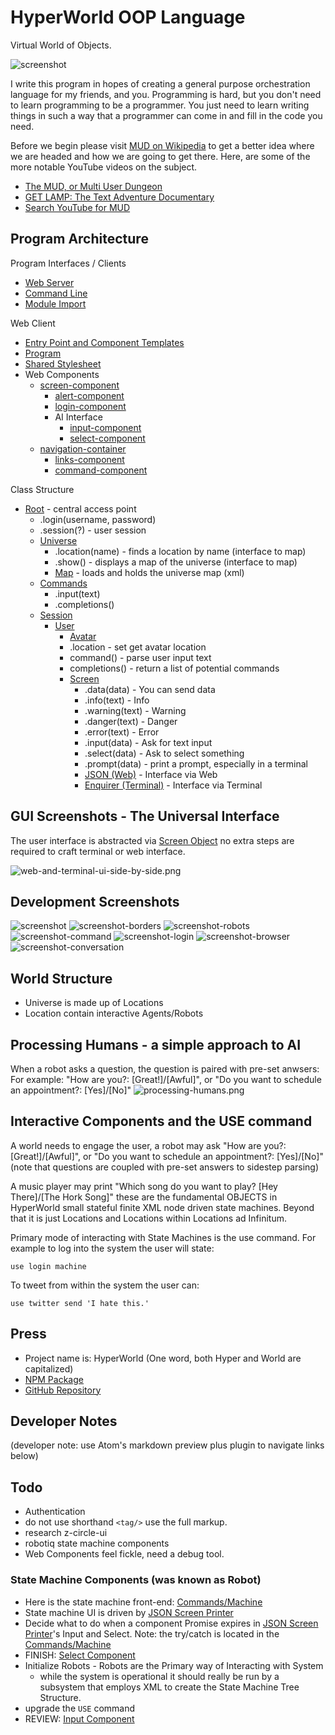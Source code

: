 # HyperWorld OOP Language
Virtual World of Objects.

![screenshot](screenshot.png)

I write this program in hopes of creating a general purpose orchestration language for my friends, and you.
Programming is hard, but you don't need to learn programming to be a programmer. You just need to learn writing
things in such a way that a programmer can come in and fill in the code you need.

Before we begin please visit [MUD on Wikipedia](https://en.wikipedia.org/wiki/MUD) to get a better idea where we are headed and how we are going to get there. Here, are some of the more notable YouTube videos on the subject.
- [The MUD, or Multi User Dungeon](https://www.youtube.com/watch?v=4C7THj0VZcI)
- [GET LAMP: The Text Adventure Documentary](https://www.youtube.com/watch?v=LRhbcDzbGSU)
- [Search YouTube for MUD](https://www.youtube.com/results?search_query=multi+user+dungeon)

## Program Architecture

Program Interfaces / Clients
- [Web Server](server.mjs)
- [Command Line](cli.mjs)
- [Module Import](index.mjs)

Web Client

- [Entry Point and Component Templates](public/index.html)
- [Program](public/index.js)
- [Shared Stylesheet](public/style.css)
- Web Components
  - [screen-component](public/modules/screen-component/index.js)
    - [alert-component](public/modules/alert-component/index.js)
    - [login-component](public/modules/login-component/index.js)
    - AI Interface
      - [input-component](public/modules/input-component/index.js)
      - [select-component](public/modules/select-component/index.js)
  - [navigation-container](public/modules/navigation-container/index.js)
    - [links-component](public/modules/links-component/index.js)
    - [command-component](public/modules/command-component/index.js)



Class Structure

- [Root](src/organization/index.mjs) - central access point
  - .login(username, password)
  - .session(?) - user session
  - [Universe](src/organization/node_modules/Universe/index.mjs)
    - .location(name) - finds a location by name (interface to map)
    - .show() - displays a map of the universe (interface to map)
    - [Map](src/organization/node_modules/Map/index.mjs) - loads and holds the universe map (xml)
  - [Commands](src/organization/node_modules/Commands/index.mjs)
    - .input(text)
    - .completions()
  - [Session](src/organization/node_modules/Session/index.mjs)
    - [User](src/organization/node_modules/User/index.mjs)
      - [Avatar](src/organization/node_modules/Avatar/index.mjs)
      - .location - set get avatar location
      - command() - parse user input text
      - completions() - return a list of potential commands
      - [Screen](src/organization/node_modules/Screen/index.mjs)
        - .data(data) - You can send data
        - .info(text) - Info
        - .warning(text) - Warning
        - .danger(text) - Danger
        - .error(text) - Error
        - .input(data) - Ask for text input
        - .select(data) - Ask to select something
        - .prompt(data) - print a prompt, especially in a terminal
        - [JSON (Web)](src/organization/node_modules/Screen/Printer/Json.mjs) - Interface via Web
        - [Enquirer (Terminal)](src/organization/node_modules/Screen/Printer/Enquirer.mjs) - Interface via Terminal

## GUI Screenshots - The Universal Interface

The user interface is abstracted via [Screen Object](src/organization/node_modules/Screen/index.mjs)
no extra steps are required to craft terminal or web interface.

![web-and-terminal-ui-side-by-side.png](docs/images/web-and-terminal-ui-side-by-side.png)

## Development Screenshots
![screenshot](docs/images/screenshot.png)
![screenshot-borders](docs/images/screenshot-borders.png)
![screenshot-robots](docs/images/screenshot-robots.png)
![screenshot-command](docs/images/screenshot-command.png)
![screenshot-login](docs/images/screenshot-login.png)
![screenshot-browser](docs/images/screenshot-browser.png)
![screenshot-conversation](docs/images/screenshot-conversation.png)

## World Structure
- Universe is made up of Locations
- Location contain interactive Agents/Robots


## Processing Humans - a simple approach to AI

When a robot asks a question, the question is paired with pre-set anwsers:
For example: "How are you?: [Great!]/[Awful]", or "Do you want to schedule an appointment?: [Yes]/[No]"
![processing-humans.png](docs/images/processing-humans.png)

## Interactive Components and the USE command

A world needs to engage the user, a robot may ask "How are you?: [Great!]/[Awful]", or "Do you want to schedule an appointment?: [Yes]/[No]"
(note that questions are coupled with pre-set answers to sidestep parsing)

A music player may print "Which song do you want to play? [Hey There]/[The Hork Song]" these are the fundamental OBJECTS in HyperWorld small
stateful finite XML node driven state machines. Beyond that it is just Locations and Locations within Locations ad Infinitum.

Primary mode of interacting with State Machines is the use command.
For example to log into the system the user will state:

    use login machine

To tweet from within the system the user can:

    use twitter send 'I hate this.'

## Press
- Project name is: HyperWorld (One word, both Hyper and World are capitalized)
- [NPM Package](https://www.npmjs.com/package/hyperworld)
- [GitHub Repository](https://github.com/fantasyui-com/hyperworld)


## Developer Notes

(developer note: use Atom's markdown preview plus plugin to navigate links below)

## Todo

- Authentication
- do not use shorthand ```<tag/>``` use the full <tag></tag> markup.
- research z-circle-ui
- robotiq state machine components
- Web Components feel fickle, need a debug tool.

### State Machine Components (was known as Robot)

- Here is the state machine front-end: [Commands/Machine](src/organization/node_modules/Commands/node_modules/Machine/index.mjs)
- State machine UI is driven by [JSON Screen Printer](src/organization/node_modules/Screen/Printer/Json.mjs)
- Decide what to do when a component Promise expires in [JSON Screen Printer](src/organization/node_modules/Screen/Printer/Json.mjs)'s Input and Select. Note: the try/catch is located in the [Commands/Machine](src/organization/node_modules/Commands/node_modules/Machine/index.mjs)
- FINISH: [Select Component](public/modules/select-component/index.js)
- Initialize Robots - Robots are the Primary way of Interacting with System
  - while the system is operational it should really be run by a subsystem
    that employs XML to create the State Machine Tree Structure.
- upgrade the ```USE``` command
- REVIEW: [Input Component](public/modules/input-component/index.js)
